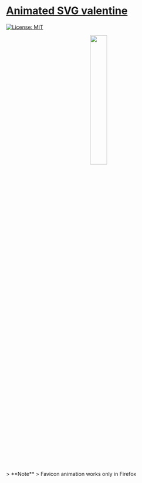 # [Animated SVG valentine](https://timur345.github.io/Valentine/)
[![License: MIT](https://img.shields.io/badge/License-MIT-red.svg)](https://github.com/Timur345/Valentine/blob/master/LICENSE)
<p align="center">
  <img src="https://github.com/Timur345/Valentine/blob/master/favicon.svg" width="30%" height="auto" align="center" />
</p>
> **Note**
> Favicon animation works only in Firefox
